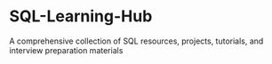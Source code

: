 # SQL-Learning-Hub
A comprehensive collection of SQL resources, projects, tutorials, and interview preparation materials
